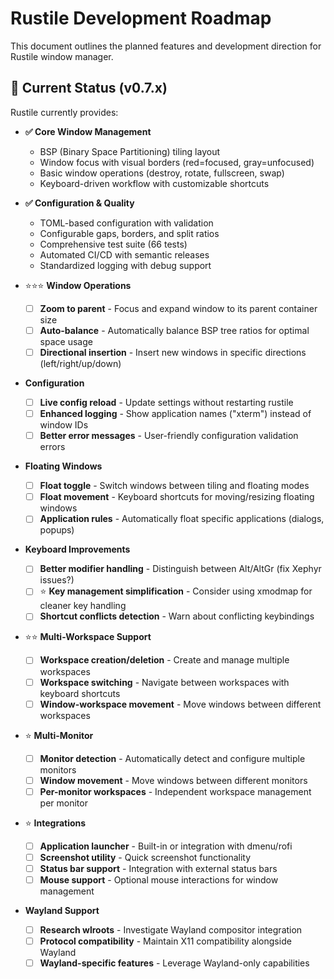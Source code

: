 # Rustile Development Roadmap

This document outlines the planned features and development direction for Rustile window manager.

## 🎯 Current Status (v0.7.x)

Rustile currently provides:

- **✅ Core Window Management**
  - BSP (Binary Space Partitioning) tiling layout
  - Window focus with visual borders (red=focused, gray=unfocused)
  - Basic window operations (destroy, rotate, fullscreen, swap)
  - Keyboard-driven workflow with customizable shortcuts

- **✅ Configuration & Quality**
  - TOML-based configuration with validation
  - Configurable gaps, borders, and split ratios
  - Comprehensive test suite (66 tests)
  - Automated CI/CD with semantic releases
  - Standardized logging with debug support

- ⭐⭐⭐ **Window Operations**
  - [ ] **Zoom to parent** - Focus and expand window to its parent container size
  - [ ] **Auto-balance** - Automatically balance BSP tree ratios for optimal space usage
  - [ ] **Directional insertion** - Insert new windows in specific directions (left/right/up/down)

- **Configuration**
  - [ ] **Live config reload** - Update settings without restarting rustile
  - [ ] **Enhanced logging** - Show application names ("xterm") instead of window IDs
  - [ ] **Better error messages** - User-friendly configuration validation errors

- **Floating Windows**
  - [ ] **Float toggle** - Switch windows between tiling and floating modes  
  - [ ] **Float movement** - Keyboard shortcuts for moving/resizing floating windows
  - [ ] **Application rules** - Automatically float specific applications (dialogs, popups)

- **Keyboard Improvements**
  - [ ] **Better modifier handling** - Distinguish between Alt/AltGr (fix Xephyr issues?)
  - [ ] ⭐ **Key management simplification** - Consider using xmodmap for cleaner key handling
  - [ ] **Shortcut conflicts detection** - Warn about conflicting keybindings

- ⭐⭐ **Multi-Workspace Support**
  - [ ] **Workspace creation/deletion** - Create and manage multiple workspaces
  - [ ] **Workspace switching** - Navigate between workspaces with keyboard shortcuts
  - [ ] **Window-workspace movement** - Move windows between different workspaces

- ⭐ **Multi-Monitor**
  - [ ] **Monitor detection** - Automatically detect and configure multiple monitors
  - [ ] **Window movement** - Move windows between different monitors
  - [ ] **Per-monitor workspaces** - Independent workspace management per monitor

- ⭐ **Integrations**
  - [ ] **Application launcher** - Built-in or integration with dmenu/rofi
  - [ ] **Screenshot utility** - Quick screenshot functionality
  - [ ] **Status bar support** - Integration with external status bars
  - [ ] **Mouse support** - Optional mouse interactions for window management

- **Wayland Support**
  - [ ] **Research wlroots** - Investigate Wayland compositor integration
  - [ ] **Protocol compatibility** - Maintain X11 compatibility alongside Wayland
  - [ ] **Wayland-specific features** - Leverage Wayland-only capabilities